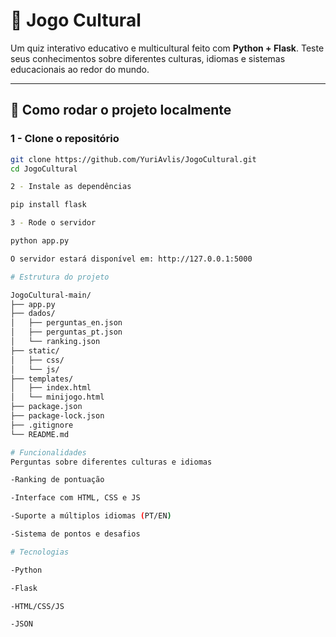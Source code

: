# 🧠 Jogo Cultural

Um quiz interativo educativo e multicultural feito com **Python + Flask**. Teste seus conhecimentos sobre diferentes culturas, idiomas e sistemas educacionais ao redor do mundo.

---

## 🚀 Como rodar o projeto localmente

### 1 - Clone o repositório

```bash
git clone https://github.com/YuriAvlis/JogoCultural.git
cd JogoCultural

2 - Instale as dependências

pip install flask

3 - Rode o servidor

python app.py

O servidor estará disponível em: http://127.0.0.1:5000

# Estrutura do projeto

JogoCultural-main/
├── app.py
├── dados/
│   ├── perguntas_en.json
│   ├── perguntas_pt.json
│   └── ranking.json
├── static/
│   ├── css/
│   └── js/
├── templates/
│   ├── index.html
│   └── minijogo.html
├── package.json
├── package-lock.json
├── .gitignore
└── README.md

# Funcionalidades
Perguntas sobre diferentes culturas e idiomas

-Ranking de pontuação

-Interface com HTML, CSS e JS

-Suporte a múltiplos idiomas (PT/EN)

-Sistema de pontos e desafios

# Tecnologias

-Python

-Flask

-HTML/CSS/JS

-JSON




